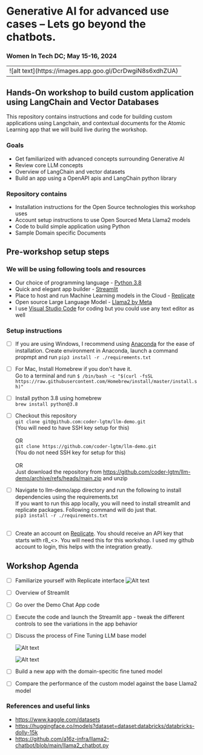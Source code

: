 # Generative AI for advanced use cases – Lets go beyond the chatbots.
### Women In Tech DC; May 15-16, 2024
<table><tr>
  <td>![alt text](https://images.app.goo.gl/DcrDwgiN8s6xdhZUA)</td>
</tr></table>


## Hands-On workshop to build custom application using LangChain and Vector Databases
This repository contains instructions and code for building custom applications using Langchain, and contextual documents for the Atomic Learning app that we will build live during the workshop.

### Goals
* Get familiarized with advanced concepts surrounding Generative AI
* Review core LLM concepts
* Overview of LangChain and vector datasets
* Build an app using a OpenAPI apis and LangChain python library
  
### Repository contains
* Installation instructions for the Open Source technologies this workshop uses
* Account setup instructions to use Open Sourced Meta Llama2 models
* Code to build simple application using Python
* Sample Domain specific Documents

  
## Pre-workshop setup steps
### We will be using following tools and resources
* Our choice of programming language -  [Python 3.8](https://www.python.org/downloads/release/python-380/)
* Quick and elegant app builder - [Streamlit](https://streamlit.io/)
* Place to host and run Machine Learning models in the Cloud - [Replicate](https://replicate.com/explore)
* Open source Large Language Model - [Llama2 by Meta](https://ai.meta.com/llama/)
* I use [Visual Studio Code](https://code.visualstudio.com/download) for coding but you could use any text editor as well

### Setup instructions
- [ ] If you are using Windows, I recommend using [Anaconda](https://www.anaconda.com/download) for the ease of installation. Create environment in Anaconda, launch a command propmpt and run ```pip3 install -r ./requirements.txt``` <br>
- [ ] For Mac, Install Homebrew if you don't have it. <br>
      Go to a terminal and run ```$ /bin/bash -c "$(curl -fsSL https://raw.githubusercontent.com/Homebrew/install/master/install.sh)"```
- [ ] Install python 3.8 using homebrew <br>
      ```brew install python@3.8```
      
- [ ] Checkout this repository </br>
      ```git clone git@github.com:coder-lgtm/llm-demo.git``` <br> (You will need to have SSH key setup for this) <br><br>
      OR <br>
      ```git clone https://github.com/coder-lgtm/llm-demo.git``` <br> (You do not need SSH key for setup for this)  <br><br>
      OR <br>
      Just download the repository from https://github.com/coder-lgtm/llm-demo/archive/refs/heads/main.zip and unzip <br>
- [ ] Navigate to llm-demo/app directory and run the following to install dependencies using the requirements.txt <br>
      If you want to run this app locally, you will need to install streamlit and replicate packages. Following command will do 
      just that. <br>
      ```pip3 install -r ./requirements.txt``` <br><br>
      
- [ ] Create an account on [Replicate](https://replicate.com/explore). You should receive an API key that starts with r8_<>. You will need this for this workshop. I used my github account to login, this helps with the integration greatly.

## Workshop Agenda

- [ ] Familiarize yourself with Replicate interface
    <img
  src="./images/ReplicateDashboard.png"
  alt="Alt text"
  title="Dashboard"
  style="display: inline-block; margin: 0 auto; max-width: 200px">
  
- [ ] Overview of Streamlit 
- [ ] Go over the Demo Chat App code
- [ ] Execute the code and launch the Streamlit app - tweak the different controls to see the variations in the app behavior
- [ ] Discuss the process of Fine Tuning LLM base model
    
     <img
  src="./images/TrainingCustomModel1.png"
  alt="Alt text"
  title="Train your model"
  style="display: inline-block; margin: 0 auto; max-width: 200px">

  <img
  src="./images/TrainingCustomModel2.png"
  alt="Alt text"
  title="Summary of trainings"
  style="display: inline-block; margin: 0 auto; max-width: 200px">
  
- [ ] Build a new app with the domain-specitic fine tuned model
- [ ] Compare the performance of the custom model against the base Llama2 model

### References and useful links
* https://www.kaggle.com/datasets
* https://huggingface.co/models?dataset=dataset:databricks/databricks-dolly-15k
* https://github.com/a16z-infra/llama2-chatbot/blob/main/llama2_chatbot.py
